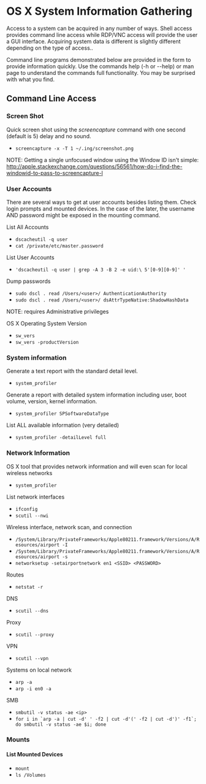 <!-- Code for collapse and expand -->
<script type="text/javascript"> 
$(document).ready(function() { 
$('div.view').hide(); 
$('div.slide').click(function() {
$(this).next('div.view').slideToggle('fast'); 
return false; 
}); 
}); 
</script>

# OS X System Information Gathering

Access to a system can be acquired in any number of ways. Shell access provides command line access while RDP/VNC access will provide the user a GUI interface. Acquiring system data is different is slightly different depending on the type of access..

Command line programs demonstrated below are provided in the form to provide information quickly. Use the commands help (-h or --help) or man page to understand the commands full functionality. You may be surprised with what you find.

## Command Line Access

### Screen Shot ###

Quick screen shot using the *screencapture* command with one second (default is 5) delay and no sound. 

 * ``` screencapture -x -T 1 ~/.ing/screenshot.png ```
 
 NOTE: Getting a single unfocused window using the Window ID isn't simple: http://apple.stackexchange.com/questions/56561/how-do-i-find-the-windowid-to-pass-to-screencapture-l 

### User Accounts ###

There are several ways to get at user accounts besides listing them. Check login prompts and mounted devices. In the case of the later, the username AND password might be exposed in the mounting command.

List All Accounts

 * ``` dscacheutil -q user ```
 * ``` cat /private/etc/master.password ```

List User Accounts

 * ``` 'dscacheutil -q user | grep -A 3 -B 2 -e uid:\ 5'[0-9][0-9]' ' ```

Dump passwords

 * ``` sudo dscl . read /Users/<user>/ AuthenticationAuthority ```
 * ``` sudo dscl . read /Users/<user>/ dsAttrTypeNative:ShadowHashData ``` 
 
  NOTE: requires Administrative privileges

OS X Operating System Version

 * ``` sw_vers ```
 * ``` sw_vers -productVersion ```

### System information ###

Generate a text report with the standard detail level.

 * ``` system_profiler ```

Generate a report with detailed system information including user, boot volume, version, kernel information.

 * ``` system_profiler SPSoftwareDataType ```
 
List ALL available information (very detailed) 

 * ``` system_profiler -detailLevel full ```

### Network Information ###
OS X tool that provides network information and will even scan for local wireless networks

 * ``` system_profiler ```

List network interfaces

 * ``` ifconfig ```
 * ``` scutil --nwi ``` 

Wireless interface, network scan, and connection

* ``` /System/Library/PrivateFrameworks/Apple80211.framework/Versions/A/Resources/airport -I ```
* ``` /System/Library/PrivateFrameworks/Apple80211.framework/Versions/A/Resources/airport -s ```
* ``` networksetup -setairportnetwork en1 <SSID> <PASSWORD> ```

Routes

 * ``` netstat -r  ```

DNS

 * ``` scutil --dns ```

Proxy

 * ``` scutil --proxy  ```

VPN

 * ``` scutil --vpn ```

Systems on local network

 * ``` arp -a ```
 * ``` arp -i en0 -a ```

SMB

 * ``` smbutil -v status -ae <ip> ```
 * ``` for i in `arp -a | cut -d' ' -f2 | cut -d'(' -f2 | cut -d')' -f1`; do smbutil -v status -ae $i; done ```

### Mounts ###

#### List Mounted Devices ####

 * ``` mount ```
 * ``` ls /Volumes ```

